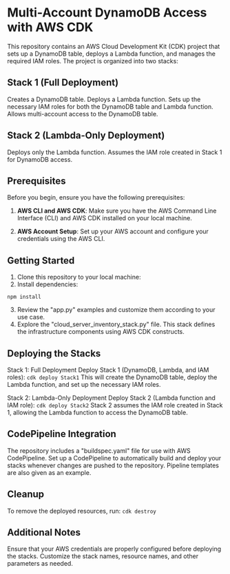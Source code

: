 # Multi-Account DynamoDB Access with AWS CDK
This repository contains an AWS Cloud Development Kit (CDK) project that sets up a DynamoDB table, deploys a Lambda function, and manages the required IAM roles. The project is organized into two stacks:

## Stack 1 (Full Deployment)

Creates a DynamoDB table.
Deploys a Lambda function.
Sets up the necessary IAM roles for both the DynamoDB table and Lambda function.
Allows multi-account access to the DynamoDB table.

## Stack 2 (Lambda-Only Deployment)

Deploys only the Lambda function.
Assumes the IAM role created in Stack 1 for DynamoDB access.

## Prerequisites
Before you begin, ensure you have the following prerequisites:

1. **AWS CLI and AWS CDK**: Make sure you have the AWS Command Line Interface (CLI) and AWS CDK installed on your local machine.

2. **AWS Account Setup**: Set up your AWS account and configure your credentials using the AWS CLI.

## Getting Started
1. Clone this repository to your local machine:
2. Install dependencies:
```
npm install
```
3. Review the "app.py" examples and customize them according to your use case.
4. Explore the "cloud_server_inventory_stack.py" file. This stack defines the infrastructure components using AWS CDK constructs.

## Deploying the Stacks
Stack 1: Full Deployment
Deploy Stack 1 (DynamoDB, Lambda, and IAM roles):
``
cdk deploy Stack1
``
This will create the DynamoDB table, deploy the Lambda function, and set up the necessary IAM roles.

Stack 2: Lambda-Only Deployment
Deploy Stack 2 (Lambda function and IAM role):
``
cdk deploy Stack2
``
Stack 2 assumes the IAM role created in Stack 1, allowing the Lambda function to access the DynamoDB table.

## CodePipeline Integration
The repository includes a "buildspec.yaml" file for use with AWS CodePipeline. Set up a CodePipeline to automatically build and deploy your stacks whenever changes are pushed to the repository. Pipeline templates are also given as an example.

## Cleanup
To remove the deployed resources, run:
``
cdk destroy
``
## Additional Notes
Ensure that your AWS credentials are properly configured before deploying the stacks.
Customize the stack names, resource names, and other parameters as needed.
